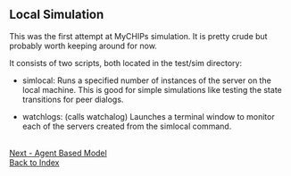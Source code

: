 ## Local Simulation

This was the first attempt at MyCHIPs simulation.
It is pretty crude but probably worth keeping around for now.

It consists of two scripts, both located in the test/sim directory:

- simlocal:
  Runs a specified number of instances of the server on the local machine.
  This is good for simple simulations like testing the state transitions for 
  peer dialogs.

- watchlogs: (calls watchalog)
  Launches a terminal window to monitor each of the servers created from the 
  simlocal command.

<br>[Next - Agent Based Model](sim-agent.md)
<br>[Back to Index](README.md#contents)
